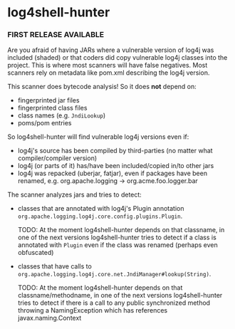 # log4shell-hunter

### FIRST RELEASE AVAILABLE

Are you afraid of having JARs where a vulnerable version of log4j was included (shaded) or that coders did copy vulnerable log4j classes into the project. This is where most scanners will have false negatives. Most scanners rely on metadata like pom.xml describing the log4j version. 

This scanner does bytecode analysis! So it does **not** depend on: 
- fingerprinted jar files
- fingerprinted class files
- class names (e.g. ```JndiLookup```)
- poms/pom entries

So log4shell-hunter will find vulnerable log4j versions even if: 
- log4j's source has been compiled by third-parties (no matter what compiler/compiler version)
- log4j (or parts of it) has/have been included/copied in/to other jars
- log4j was repacked (uberjar, fatjar), even if packages have been renamed, e.g. org.apache.logging -> org.acme.foo.logger.bar

The scanner analyzes jars and tries to detect: 
- classes that are annotated with log4j's Plugin annotation ```org.apache.logging.log4j.core.config.plugins.Plugin```.   

  TODO: At the moment log4shell-hunter depends on that classname, in one of the next versions log4shell-hunter tries to detect if a class is annotated with ```Plugin``` even if the class was renamed (perhaps even obfuscated)
- classes that have calls to ```org.apache.logging.log4j.core.net.JndiManager#lookup(String)```. 

  TODO: At the moment log4shell-hunter depends on that classname/methodname, in one of the next versions log4shell-hunter tries to detect if there is a call to any public synchronized method throwing a NamingException which has references javax.naming.Context

